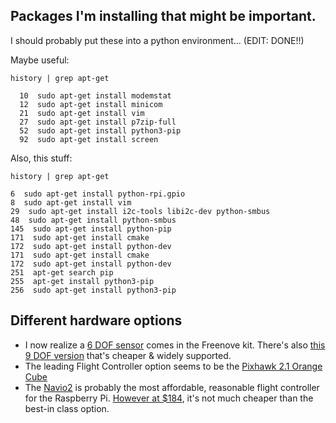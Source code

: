 ## Packages I'm installing that might be important.
I should probably put these into a python environment... (EDIT: DONE!!)

Maybe useful:

```
history | grep apt-get

  10  sudo apt-get install modemstat
  12  sudo apt-get install minicom
  21  sudo apt-get install vim
  27  sudo apt-get install p7zip-full
  52  sudo apt-get install python3-pip
  92  sudo apt-get install screen
```

Also, this stuff:

```
history | grep apt-get

6  sudo apt-get install python-rpi.gpio
8  sudo apt-get install vim
29  sudo apt-get install i2c-tools libi2c-dev python-smbus
48  sudo apt-get install python-smbus
145  sudo apt-get install python-pip
171  sudo apt-get install cmake
172  sudo apt-get install python-dev
171  sudo apt-get install cmake
172  sudo apt-get install python-dev
251  apt-get search pip
255  apt-get install python3-pip
256  sudo apt-get install python3-pip
```


## Different hardware options

* I now realize a [6 DOF sensor](https://www.amazon.com/HiLetgo-MPU-6050-Accelerometer-Gyroscope-Converter/dp/B078SS8NQV) comes in the Freenove kit.  There's also [this 9 DOF version](https://www.amazon.com/HiLetgo-Gyroscope-Acceleration-Accelerator-Magnetometer/dp/B01I1J0Z7Y/) that's cheaper & widely supported.
* The leading Flight Controller option seems to be the [Pixhawk 2.1 Orange Cube](https://www.amazon.com/Orange-Standard-ADS-B-Carrier-Board/dp/B0842XYLGR/ref=pd_sbs_21_1/140-1966626-6294832)
* The [Navio2](https://emlid.com/navio/) is probably the most affordable, reasonable flight controller for the Raspberry Pi.  [However at $184](https://store.emlid.com/product/navio2/), it's not much cheaper than the best-in class option.
